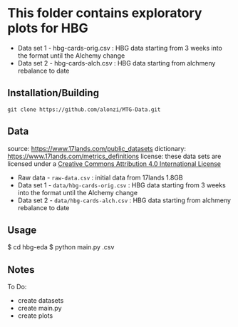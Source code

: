# This folder contains exploratory plots for HBG
* Data set 1 - hbg-cards-orig.csv : HBG data starting from 3 weeks into the format until the Alchemy change 
* Data set 2 - hbg-cards-alch.csv : HBG data starting from alchmeny rebalance to date

## Installation/Building
`git clone https://github.com/alonzi/MTG-Data.git`

## Data
source: https://www.17lands.com/public_datasets
dictionary: https://www.17lands.com/metrics_definitions
license: these data sets are licensed under a [Creative Commons Attribution 4.0 International License](http://creativecommons.org/licenses/by/4.0/)

* Raw data - `raw-data.csv` : initial data from 17lands 1.8GB
* Data set 1 - `data/hbg-cards-orig.csv` : HBG data starting from 3 weeks into the format until the Alchemy change 
* Data set 2 - `data/hbg-cards-alch.csv` : HBG data starting from alchmeny rebalance to date

## Usage
$ cd hbg-eda
$ python main.py <datafile>.csv

## Notes
To Do:
* create datasets
* create main.py
* create plots
